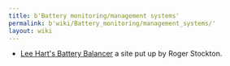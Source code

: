```yaml
---
title: b'Battery monitoring/management systems'
permalink: b'wiki/Battery_monitoring/management_systems/'
layout: wiki
---
```


-   [Lee Hart's Battery
    Balancer](http://www.geocities.com/sorefeets/balancerland/intro.htm)
    a site put up by Roger Stockton.
